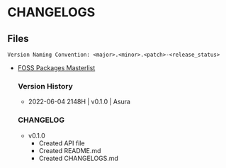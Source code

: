 # CHANGELOGS

## Files
```
Version Naming Convention: <major>.<minor>.<patch>-<release_status>
```
+ [FOSS Packages Masterlist](foss_pkgs.json)
	### Version History
	+ 2022-06-04 2148H | v0.1.0 | Asura

	### CHANGELOG
	+ v0.1.0
		- Created API file
		- Created README.md
		- Created CHANGELOGS.md

	
